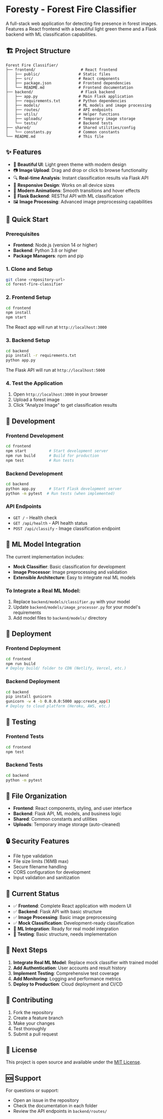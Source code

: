# Foresty - Forest Fire Classifier

A full-stack web application for detecting fire presence in forest images. Features a React frontend with a beautiful light green theme and a Flask backend with ML classification capabilities.

## 🏗️ Project Structure

```
Forest Fire Classifier/
├── frontend/                    # React frontend
│   ├── public/                 # Static files
│   ├── src/                    # React components
│   ├── package.json            # Frontend dependencies
│   └── README.md               # Frontend documentation
├── backend/                     # Flask backend
│   ├── app.py                  # Main Flask application
│   ├── requirements.txt        # Python dependencies
│   ├── models/                 # ML models and image processing
│   ├── routes/                 # API endpoints
│   ├── utils/                  # Helper functions
│   ├── uploads/                # Temporary image storage
│   └── tests/                  # Backend tests
├── shared/                     # Shared utilities/config
│   └── constants.py            # Common constants
└── README.md                   # This file
```

## ✨ Features

- 🌲 **Beautiful UI**: Light green theme with modern design
- 📷 **Image Upload**: Drag and drop or click to browse functionality
- 🔍 **Real-time Analysis**: Instant classification results via Flask API
- 📱 **Responsive Design**: Works on all device sizes
- 🎨 **Modern Animations**: Smooth transitions and hover effects
- 🚀 **Flask Backend**: RESTful API with ML classification
- 🖼️ **Image Processing**: Advanced image preprocessing capabilities

## 🚀 Quick Start

### Prerequisites

- **Frontend**: Node.js (version 14 or higher)
- **Backend**: Python 3.8 or higher
- **Package Managers**: npm and pip

### 1. Clone and Setup

```bash
git clone <repository-url>
cd forest-fire-classifier
```

### 2. Frontend Setup

```bash
cd frontend
npm install
npm start
```

The React app will run at `http://localhost:3000`

### 3. Backend Setup

```bash
cd backend
pip install -r requirements.txt
python app.py
```

The Flask API will run at `http://localhost:5000`

### 4. Test the Application

1. Open `http://localhost:3000` in your browser
2. Upload a forest image
3. Click "Analyze Image" to get classification results

## 🔧 Development

### Frontend Development

```bash
cd frontend
npm start          # Start development server
npm run build      # Build for production
npm test           # Run tests
```

### Backend Development

```bash
cd backend
python app.py      # Start Flask development server
python -m pytest  # Run tests (when implemented)
```

### API Endpoints

- `GET /` - Health check
- `GET /api/health` - API health status
- `POST /api/classify` - Image classification endpoint

## 🧠 ML Model Integration

The current implementation includes:

- **Mock Classifier**: Basic classification for development
- **Image Processor**: Image preprocessing and validation
- **Extensible Architecture**: Easy to integrate real ML models

### To Integrate a Real ML Model:

1. Replace `backend/models/classifier.py` with your model
2. Update `backend/models/image_processor.py` for your model's requirements
3. Add model files to `backend/models/` directory

## 🚀 Deployment

### Frontend Deployment

```bash
cd frontend
npm run build
# Deploy build/ folder to CDN (Netlify, Vercel, etc.)
```

### Backend Deployment

```bash
cd backend
pip install gunicorn
gunicorn -w 4 -b 0.0.0.0:5000 app:create_app()
# Deploy to cloud platform (Heroku, AWS, etc.)
```

## 🧪 Testing

### Frontend Tests

```bash
cd frontend
npm test
```

### Backend Tests

```bash
cd backend
python -m pytest
```

## 📁 File Organization

- **Frontend**: React components, styling, and user interface
- **Backend**: Flask API, ML models, and business logic
- **Shared**: Common constants and utilities
- **Uploads**: Temporary image storage (auto-cleaned)

## 🔒 Security Features

- File type validation
- File size limits (16MB max)
- Secure filename handling
- CORS configuration for development
- Input validation and sanitization

## 🚧 Current Status

- ✅ **Frontend**: Complete React application with modern UI
- ✅ **Backend**: Flask API with basic structure
- ✅ **Image Processing**: Basic image preprocessing
- ✅ **Mock Classification**: Development-ready classification
- 🔄 **ML Integration**: Ready for real model integration
- 🔄 **Testing**: Basic structure, needs implementation

## 🎯 Next Steps

1. **Integrate Real ML Model**: Replace mock classifier with trained model
2. **Add Authentication**: User accounts and result history
3. **Implement Testing**: Comprehensive test coverage
4. **Add Monitoring**: Logging and performance metrics
5. **Deploy to Production**: Cloud deployment and CI/CD

## 🤝 Contributing

1. Fork the repository
2. Create a feature branch
3. Make your changes
4. Test thoroughly
5. Submit a pull request

## 📄 License

This project is open source and available under the [MIT License](LICENSE).

## 🆘 Support

For questions or support:
- Open an issue in the repository
- Check the documentation in each folder
- Review the API endpoints in `backend/routes/`
